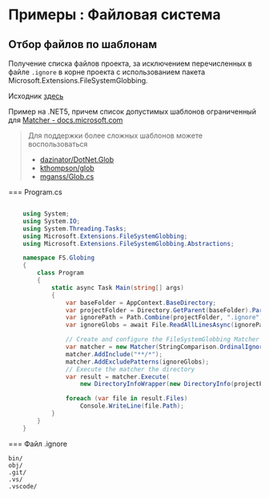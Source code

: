 # Примеры : Файловая система

## Отбор файлов по шаблонам

Получение списка файлов проекта, за исключением перечисленных в файле `.ignore` в корне проекта с использованием пакета Microsoft.Extensions.FileSystemGlobbing.

Исходник [здесь](https://github.com/InfDev/UsefulDevExamples/tree/main/Common/FS.Globing)

Пример на .NET5, причем список допустимых шаблонов ограниченный для [Matcher - docs.microsoft.com](https://docs.microsoft.com/en-us/dotnet/api/microsoft.extensions.filesystemglobbing.matcher?view=dotnet-plat-ext-5.0)

> Для поддержки более сложных шаблонов можете воспользоваться
>
> - [dazinator/DotNet.Glob](https://github.com/dazinator/DotNet.Glob)
> - [kthompson/glob](https://github.com/kthompson/glob/)
> - [mganss/Glob.cs](https://github.com/mganss/Glob.cs)

=== Program.cs

```csharp hl_lines="18-24"

    using System;
    using System.IO;
    using System.Threading.Tasks;
    using Microsoft.Extensions.FileSystemGlobbing;
    using Microsoft.Extensions.FileSystemGlobbing.Abstractions;

    namespace FS.Globing
    {
        class Program
        {
            static async Task Main(string[] args)
            {
                var baseFolder = AppContext.BaseDirectory;
                var projectFolder = Directory.GetParent(baseFolder).Parent.Parent.Parent.FullName;
                var ignorePath = Path.Combine(projectFolder, ".ignore");
                var ignoreGlobs = await File.ReadAllLinesAsync(ignorePath);

                // Create and configure the FileSystemGlobbing Matcher using the ignore globs
                var matcher = new Matcher(StringComparison.OrdinalIgnoreCase);
                matcher.AddInclude("**/*");
                matcher.AddExcludePatterns(ignoreGlobs);
                // Execute the matcher the directory
                var result = matcher.Execute(
                    new DirectoryInfoWrapper(new DirectoryInfo(projectFolder)));

                foreach (var file in result.Files)
                    Console.WriteLine(file.Path);
            }
        }
    }
```

=== Файл .ignore

```text
bin/
obj/
.git/
.vs/
.vscode/
```
